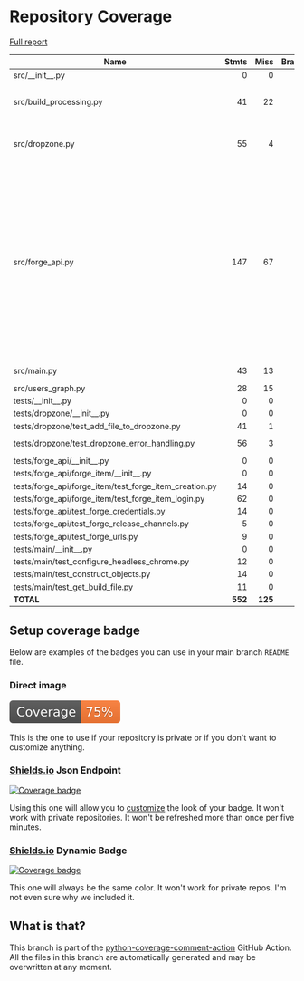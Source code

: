 # Repository Coverage

[Full report](https://htmlpreview.github.io/?https://github.com/bmos/FG-Forge-Updater/blob/python-coverage-comment-action-data/htmlcov/index.html)

| Name                                                        |    Stmts |     Miss |   Branch |   BrPart |   Cover |   Missing |
|------------------------------------------------------------ | -------: | -------: | -------: | -------: | ------: | --------: |
| src/\_\_init\_\_.py                                         |        0 |        0 |        0 |        0 |    100% |           |
| src/build\_processing.py                                    |       41 |       22 |       10 |        0 |     41% |14-20, 25-30, 35-42, 47 |
| src/dropzone.py                                             |       55 |        4 |        2 |        1 |     91% |39, 41, 49->exit, 53, 65 |
| src/forge\_api.py                                           |      147 |       67 |        6 |        0 |     54% |113-118, 122-129, 133-138, 142-153, 157-166, 170-180, 184-187, 191-194, 198-212, 216-220 |
| src/main.py                                                 |       43 |       13 |       10 |        1 |     62% | 48-60, 64 |
| src/users\_graph.py                                         |       28 |       15 |        0 |        0 |     46% |     20-41 |
| tests/\_\_init\_\_.py                                       |        0 |        0 |        0 |        0 |    100% |           |
| tests/dropzone/\_\_init\_\_.py                              |        0 |        0 |        0 |        0 |    100% |           |
| tests/dropzone/test\_add\_file\_to\_dropzone.py             |       41 |        1 |        4 |        1 |     96% |        33 |
| tests/dropzone/test\_dropzone\_error\_handling.py           |       56 |        3 |       10 |        3 |     91% |29, 52, 74 |
| tests/forge\_api/\_\_init\_\_.py                            |        0 |        0 |        0 |        0 |    100% |           |
| tests/forge\_api/forge\_item/\_\_init\_\_.py                |        0 |        0 |        0 |        0 |    100% |           |
| tests/forge\_api/forge\_item/test\_forge\_item\_creation.py |       14 |        0 |        0 |        0 |    100% |           |
| tests/forge\_api/forge\_item/test\_forge\_item\_login.py    |       62 |        0 |        4 |        0 |    100% |           |
| tests/forge\_api/test\_forge\_credentials.py                |       14 |        0 |        0 |        0 |    100% |           |
| tests/forge\_api/test\_forge\_release\_channels.py          |        5 |        0 |        0 |        0 |    100% |           |
| tests/forge\_api/test\_forge\_urls.py                       |        9 |        0 |        0 |        0 |    100% |           |
| tests/main/\_\_init\_\_.py                                  |        0 |        0 |        0 |        0 |    100% |           |
| tests/main/test\_configure\_headless\_chrome.py             |       12 |        0 |        0 |        0 |    100% |           |
| tests/main/test\_construct\_objects.py                      |       14 |        0 |        0 |        0 |    100% |           |
| tests/main/test\_get\_build\_file.py                        |       11 |        0 |        0 |        0 |    100% |           |
|                                                   **TOTAL** |  **552** |  **125** |   **46** |    **6** | **75%** |           |


## Setup coverage badge

Below are examples of the badges you can use in your main branch `README` file.

### Direct image

[![Coverage badge](https://raw.githubusercontent.com/bmos/FG-Forge-Updater/python-coverage-comment-action-data/badge.svg)](https://htmlpreview.github.io/?https://github.com/bmos/FG-Forge-Updater/blob/python-coverage-comment-action-data/htmlcov/index.html)

This is the one to use if your repository is private or if you don't want to customize anything.

### [Shields.io](https://shields.io) Json Endpoint

[![Coverage badge](https://img.shields.io/endpoint?url=https://raw.githubusercontent.com/bmos/FG-Forge-Updater/python-coverage-comment-action-data/endpoint.json)](https://htmlpreview.github.io/?https://github.com/bmos/FG-Forge-Updater/blob/python-coverage-comment-action-data/htmlcov/index.html)

Using this one will allow you to [customize](https://shields.io/endpoint) the look of your badge.
It won't work with private repositories. It won't be refreshed more than once per five minutes.

### [Shields.io](https://shields.io) Dynamic Badge

[![Coverage badge](https://img.shields.io/badge/dynamic/json?color=brightgreen&label=coverage&query=%24.message&url=https%3A%2F%2Fraw.githubusercontent.com%2Fbmos%2FFG-Forge-Updater%2Fpython-coverage-comment-action-data%2Fendpoint.json)](https://htmlpreview.github.io/?https://github.com/bmos/FG-Forge-Updater/blob/python-coverage-comment-action-data/htmlcov/index.html)

This one will always be the same color. It won't work for private repos. I'm not even sure why we included it.

## What is that?

This branch is part of the
[python-coverage-comment-action](https://github.com/marketplace/actions/python-coverage-comment)
GitHub Action. All the files in this branch are automatically generated and may be
overwritten at any moment.